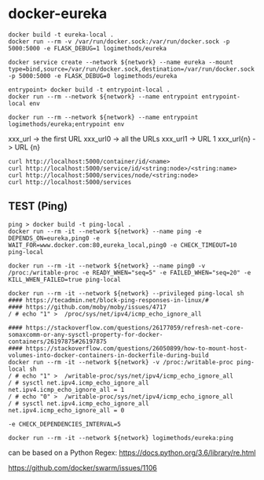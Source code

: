 # docker-eureka

```
docker build -t eureka-local .
docker run --rm -v /var/run/docker.sock:/var/run/docker.sock -p 5000:5000 -e FLASK_DEBUG=1 logimethods/eureka
```
```
docker service create --network ${network} --name eureka --mount type=bind,source=/var/run/docker.sock,destination=/var/run/docker.sock -p 5000:5000 -e FLASK_DEBUG=0 logimethods/eureka
```

```
entrypoint> docker build -t entrypoint-local .
docker run --rm --network ${network} --name entrypoint entrypoint-local env
```
```
docker run --rm --network ${network} --name entrypoint logimethods/eureka;entrypoint env
```

xxx_url -> the first URL
xxx_url0 -> all the URLs
xxx_url1 -> URL 1
xxx_url{n} -> URL {n}

```
curl http://localhost:5000/container/id/<name>
curl http://localhost:5000/service/id/<string:node>/<string:name>
curl http://localhost:5000/services/node/<string:node>
curl http://localhost:5000/services
```

## TEST (Ping)

```
ping > docker build -t ping-local .
docker run --rm -it --network ${network} --name ping -e DEPENDS_ON=eureka,ping0 -e WAIT_FOR=www.docker.com:80,eureka_local,ping0 -e CHECK_TIMEOUT=10 ping-local

docker run --rm -it --network ${network} --name ping0 -v /proc:/writable-proc -e READY_WHEN="seq=5" -e FAILED_WHEN="seq=20" -e KILL_WHEN_FAILED=true ping-local

docker run --rm -it --network ${network} --privileged ping-local sh
#### https://tecadmin.net/block-ping-responses-in-linux/#
#### https://github.com/moby/moby/issues/4717
/ # echo "1" >  /proc/sys/net/ipv4/icmp_echo_ignore_all
```

```
#### https://stackoverflow.com/questions/26177059/refresh-net-core-somaxcomm-or-any-sysctl-property-for-docker-containers/26197875#26197875
#### https://stackoverflow.com/questions/26050899/how-to-mount-host-volumes-into-docker-containers-in-dockerfile-during-build
docker run --rm -it --network ${network} -v /proc:/writable-proc ping-local sh
/ # echo "1" >  /writable-proc/sys/net/ipv4/icmp_echo_ignore_all
/ # sysctl net.ipv4.icmp_echo_ignore_all
net.ipv4.icmp_echo_ignore_all = 1
/ # echo "0" >  /writable-proc/sys/net/ipv4/icmp_echo_ignore_all
/ # sysctl net.ipv4.icmp_echo_ignore_all
net.ipv4.icmp_echo_ignore_all = 0
```

`-e CHECK_DEPENDENCIES_INTERVAL=5`
```
docker run --rm -it --network ${network} logimethods/eureka:ping
```

<name> can be based on a Python Regex: https://docs.python.org/3.6/library/re.html

https://github.com/docker/swarm/issues/1106
